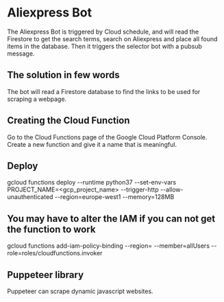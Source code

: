 # Aliexpress Bot
The Aliexpress Bot is triggered by Cloud schedule, and will read the Firestore to get the search terms, search on Aliexpress and place all found items in the database. Then it triggers the selector bot with a pubsub message.

## The solution in few words
The bot will read a Firestore database to find the links to be used for scraping a webpage.

## Creating the Cloud Function
Go to the Cloud Functions page of the Google Cloud Platform Console. Create a new function and give it a name that is meaningful.

## Deploy
gcloud functions deploy <cloud function name> --runtime python37 --set-env-vars PROJECT_NAME=<gcp_project_name> --trigger-http --allow-unauthenticated --region=europe-west1 --memory=128MB

## You may have to alter the IAM if you can not get the function to work
gcloud functions add-iam-policy-binding <function name> --region=<region> --member=allUsers --role=roles/cloudfunctions.invoker

## Puppeteer library
Puppeteer can scrape dynamic javascript websites.
